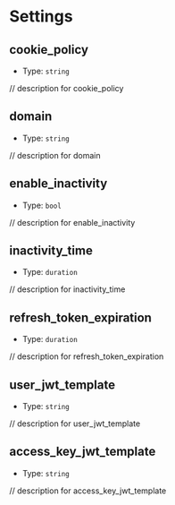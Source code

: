 
Settings
========



cookie_policy
-------------

- Type: `string` 

// description for cookie_policy



domain
------

- Type: `string` 

// description for domain



enable_inactivity
-----------------

- Type: `bool` 

// description for enable_inactivity



inactivity_time
---------------

- Type: `duration` 

// description for inactivity_time



refresh_token_expiration
------------------------

- Type: `duration` 

// description for refresh_token_expiration



user_jwt_template
-----------------

- Type: `string` 

// description for user_jwt_template



access_key_jwt_template
-----------------------

- Type: `string` 

// description for access_key_jwt_template
